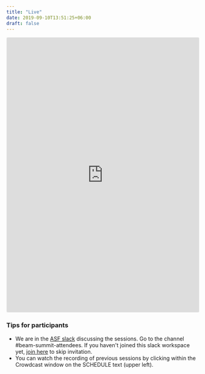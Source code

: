 ```yaml
---
title: "Live"
date: 2019-09-10T13:51:25+06:00
draft: false
---
```


<iframe width="100%" height="720" frameborder="0" marginheight="0" marginwidth="0" allowtransparency="true"
  src="https://www.crowdcast.io/e/beamsummit?navlinks=false&embed=true"
  style="border: 1px solid #EEE;border-radius:3px" allowfullscreen="true" webkitallowfullscreen="true"
  mozallowfullscreen="true"></iframe>

<br />  

<h3>Tips for participants</h3>
<ul>
  <li>We are in the <a href="https://the-asf.slack.com">ASF slack</a> discussing the sessions. Go to the channel #beam-summit-attendees. If you haven't joined this slack workspace yet, <a href="https://s.apache.org/slack-invite" target="_blank">join here</a> to skip invitation.</li>
  <li>You can watch the recording of previous sessions by clicking within the Crowdcast window on the SCHEDULE text (upper left).</li>
</ul>